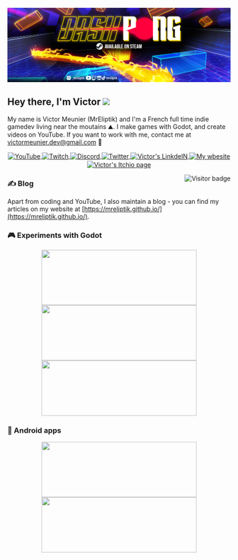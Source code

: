 <p align="center"> 
  <img src="banner.png">
</p>

## Hey there, I'm Victor <img src="https://media.giphy.com/media/hvRJCLFzcasrR4ia7z/giphy.gif" width="25px">

My name is Victor Meunier (MrEliptik) and I'm a French full time indie gamedev living near the moutains ⛰️. I make games with Godot, and create videos on YouTube. 
If you want to work with me, contact me at [victormeunier.dev@gmail.com](mailto:victormeunier.dev@gmail.com) 📧

<p align="center">
<a href="https://www.youtube.com/c/MrEliptik">
  <img align="center" alt="YouTube" width="25px" src="https://cdn.jsdelivr.net/npm/simple-icons@v3/icons/youtube.svg" />
</a>
<a href="https://www.twitch.tv/mreliptik">
  <img align="center" alt="Twitch" width="25px" src="https://cdn.jsdelivr.net/npm/simple-icons@v3/icons/twitch.svg" />
</a>
<a href="https://discord.gg/83nFRPTP6t">
  <img align="center" alt="Discord" width="25px" src="https://cdn.jsdelivr.net/npm/simple-icons@v3/icons/discord.svg" />
</a>
<a href="https://twitter.com/mreliptik">
  <img align="center" alt="Twitter" width="25px" src="https://cdn.jsdelivr.net/npm/simple-icons@v3/icons/twitter.svg" />
</a>
<a href="https://www.linkedin.com/in/victormeunier73/">
  <img align="center" alt="Victor's LinkdeIN" width="25px" src="https://cdn.jsdelivr.net/npm/simple-icons@v3/icons/linkedin.svg" />
</a>
<a href="https://mreliptik.github.io/">
  <img align="center" alt="My wbesite" width="25px" src="https://cdn.jsdelivr.net/npm/simple-icons@v3/icons/hugo.svg" />
</a>
<a href="https://mreliptik.itch.io/">
  <img align="center" alt="Victor's Itchio page" width="25px" src="https://cdn.jsdelivr.net/npm/simple-icons@v3/icons/itch-dot-io.svg" />
</a>
</p>
<a href="/">
  <img align="right" alt="Visitor badge" src="https://visitor-badge.glitch.me/badge?page_id=mreliptik.mreliptik" />
</a>

### &#x270d; Blog

Apart from coding and YouTube, I also maintain a blog - you can find my articles on my website at [https://mreliptik.github.io/](https://mreliptik.github.io/).

### 🎮 Experiments with Godot

<p align="center">
<a href="https://github.com/MrEliptik/godot_experiments">
  <img align="center" height="125" width="350" src="https://github-readme-stats.vercel.app/api/pin/?username=mreliptik&repo=godot_experiments&title_color=ffffff&text_color=c9cacc&icon_color=2bbc8a&bg_color=1d1f21" />
</a> 
 
<a href="https://github.com/MrEliptik/shader_experiments">
  <img align="center" height="125" width="350" src="https://github-readme-stats.vercel.app/api/pin/?username=mreliptik&repo=shader_experiments&title_color=ffffff&text_color=c9cacc&icon_color=2bbc8a&bg_color=1d1f21" />
</a>

<a href="https://github.com/MrEliptik/godot_ui_components">
  <img align="center" height="125" width="350" src="https://github-readme-stats.vercel.app/api/pin/?username=mreliptik&repo=shader_experiments&title_color=ffffff&text_color=c9cacc&icon_color=2bbc8a&bg_color=1d1f21" />
</a>
</p>

### 📱 Android apps

<p align="center">
<a href="https://github.com/MrEliptik/camText">
  <img align="center" height="125" width="350" src="https://github-readme-stats.vercel.app/api/pin/?username=mreliptik&repo=camText&title_color=ffffff&text_color=c9cacc&icon_color=2bbc8a&bg_color=1d1f21" />
</a>  

<a href="https://github.com/MrEliptik/camQR">
  <img align="center" height="125" width="350" src="https://github-readme-stats.vercel.app/api/pin/?username=mreliptik&repo=camQR&title_color=ffffff&text_color=c9cacc&icon_color=2bbc8a&bg_color=1d1f21" />
</a> 
</p>



